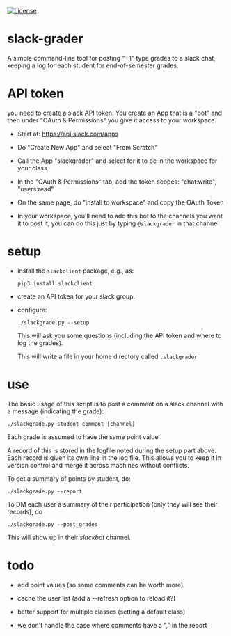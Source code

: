 [![License](https://img.shields.io/badge/License-BSD%203--Clause-blue.svg)](https://opensource.org/licenses/BSD-3-Clause)

# slack-grader

A simple command-line tool for posting "+1" type grades to a slack
chat, keeping a log for each student  for end-of-semester grades.

# API token

you need to create a slack API token.  You create an App that is a
"bot" and then under "OAuth & Permissions" you give it access to your
workspace.

* Start at: https://api.slack.com/apps

* Do "Create New App" and select "From Scratch"

* Call the App "slackgrader" and select for it to be in the workspace for your class

* In the "OAuth & Permissions" tab, add the token scopes: "chat:write", "users:read"

* On the same page, do "install to workspace" and copy the OAuth Token

* In your workspace, you'll need to add this bot to the channels you
  want it to post it, you can do this just by typing `@slackgrader` in
  that channel

# setup

* install the `slackclient` package, e.g., as:
  ```
  pip3 install slackclient
  ```

* create an API token for your slack group.

* configure:

  ```
  ./slackgrade.py --setup
  ```

  This will ask you some questions (including the API token and where
  to log the grades).

  This will write a file in your home directory called `.slackgrader`


# use

The basic usage of this script is to post a comment on a slack channel
with a message (indicating the grade):

```
./slackgrade.py student comment [channel]
```

Each grade is assumed to have the same point value.

A record of this is stored in the logfile noted during the setup part
above.  Each record is given its own line in the log file.  This
allows you to keep it in version control and merge it across machines
without conflicts.

To get a summary of points by student, do:
```
./slackgrade.py --report
```

To DM each user a summary of their participation (only they will see
their records), do
```
./slackgrade.py --post_grades
```
This will show up in their _slackbot_ channel.


# todo

* add point values (so some comments can be worth more)

* cache the user list (add a --refresh option to reload it?)

* better support for multiple classes (setting a default class)

* we don't handle the case where comments have a "," in the report
